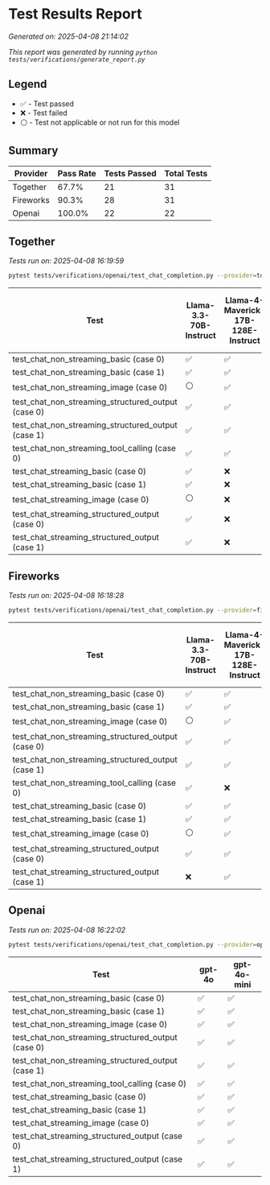 # Test Results Report

*Generated on: 2025-04-08 21:14:02*

*This report was generated by running `python tests/verifications/generate_report.py`*

## Legend

- ✅ - Test passed
- ❌ - Test failed
- ⚪ - Test not applicable or not run for this model


## Summary

| Provider | Pass Rate | Tests Passed | Total Tests |
| --- | --- | --- | --- |
| Together | 67.7% | 21 | 31 |
| Fireworks | 90.3% | 28 | 31 |
| Openai | 100.0% | 22 | 22 |



## Together

*Tests run on: 2025-04-08 16:19:59*

```bash
pytest tests/verifications/openai/test_chat_completion.py --provider=together -v
```

| Test | Llama-3.3-70B-Instruct | Llama-4-Maverick-17B-128E-Instruct | Llama-4-Scout-17B-16E-Instruct |
| --- | --- | --- | --- |
| test_chat_non_streaming_basic (case 0) | ✅ | ✅ | ✅ |
| test_chat_non_streaming_basic (case 1) | ✅ | ✅ | ✅ |
| test_chat_non_streaming_image (case 0) | ⚪ | ✅ | ✅ |
| test_chat_non_streaming_structured_output (case 0) | ✅ | ✅ | ✅ |
| test_chat_non_streaming_structured_output (case 1) | ✅ | ✅ | ✅ |
| test_chat_non_streaming_tool_calling (case 0) | ✅ | ✅ | ✅ |
| test_chat_streaming_basic (case 0) | ✅ | ❌ | ❌ |
| test_chat_streaming_basic (case 1) | ✅ | ❌ | ❌ |
| test_chat_streaming_image (case 0) | ⚪ | ❌ | ❌ |
| test_chat_streaming_structured_output (case 0) | ✅ | ❌ | ❌ |
| test_chat_streaming_structured_output (case 1) | ✅ | ❌ | ❌ |

## Fireworks

*Tests run on: 2025-04-08 16:18:28*

```bash
pytest tests/verifications/openai/test_chat_completion.py --provider=fireworks -v
```

| Test | Llama-3.3-70B-Instruct | Llama-4-Maverick-17B-128E-Instruct | Llama-4-Scout-17B-16E-Instruct |
| --- | --- | --- | --- |
| test_chat_non_streaming_basic (case 0) | ✅ | ✅ | ✅ |
| test_chat_non_streaming_basic (case 1) | ✅ | ✅ | ✅ |
| test_chat_non_streaming_image (case 0) | ⚪ | ✅ | ✅ |
| test_chat_non_streaming_structured_output (case 0) | ✅ | ✅ | ✅ |
| test_chat_non_streaming_structured_output (case 1) | ✅ | ✅ | ✅ |
| test_chat_non_streaming_tool_calling (case 0) | ✅ | ❌ | ❌ |
| test_chat_streaming_basic (case 0) | ✅ | ✅ | ✅ |
| test_chat_streaming_basic (case 1) | ✅ | ✅ | ✅ |
| test_chat_streaming_image (case 0) | ⚪ | ✅ | ✅ |
| test_chat_streaming_structured_output (case 0) | ✅ | ✅ | ✅ |
| test_chat_streaming_structured_output (case 1) | ❌ | ✅ | ✅ |

## Openai

*Tests run on: 2025-04-08 16:22:02*

```bash
pytest tests/verifications/openai/test_chat_completion.py --provider=openai -v
```

| Test | gpt-4o | gpt-4o-mini |
| --- | --- | --- |
| test_chat_non_streaming_basic (case 0) | ✅ | ✅ |
| test_chat_non_streaming_basic (case 1) | ✅ | ✅ |
| test_chat_non_streaming_image (case 0) | ✅ | ✅ |
| test_chat_non_streaming_structured_output (case 0) | ✅ | ✅ |
| test_chat_non_streaming_structured_output (case 1) | ✅ | ✅ |
| test_chat_non_streaming_tool_calling (case 0) | ✅ | ✅ |
| test_chat_streaming_basic (case 0) | ✅ | ✅ |
| test_chat_streaming_basic (case 1) | ✅ | ✅ |
| test_chat_streaming_image (case 0) | ✅ | ✅ |
| test_chat_streaming_structured_output (case 0) | ✅ | ✅ |
| test_chat_streaming_structured_output (case 1) | ✅ | ✅ |
